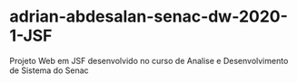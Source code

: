 # adrian-abdesalan-senac-dw-2020-1-JSF
Projeto Web em JSF desenvolvido no curso de Analise e Desenvolvimento de Sistema do Senac

